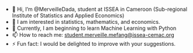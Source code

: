 - 👋 Hi, I’m @MerveilleDada, student at ISSEA in Cameroon (Sub-regional Institute of Statistics and Applied Economics)
- 👀 I am interested in statistics, mathematics, and economics.
- 🌱 Currently, I am beginning to learn Machine Learning with Python
- 📫 How to reach me: student.merveille.mefang@issea-cemac.org
- ⚡ Fun fact: I would be delighted to improve with your suggestions.

<!---
MerveilleDada/MerveilleDada is a ✨ special ✨ repository because its `README.md` (this file) appears on your GitHub profile.
You can click the Preview link to take a look at your changes.
--->
